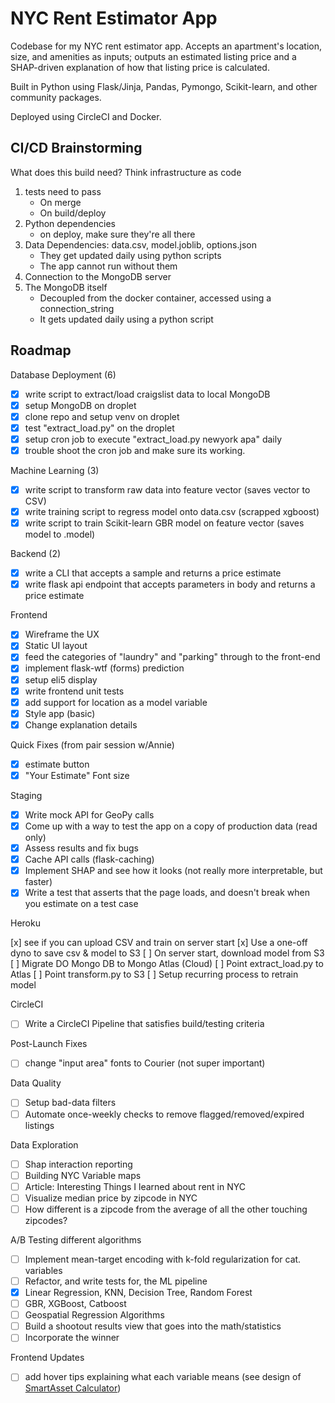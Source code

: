 # NYC Rent Estimator App

Codebase for my NYC rent estimator app. Accepts an apartment's location, size, and amenities as inputs; outputs an estimated listing price and a SHAP-driven explanation of how that listing price is calculated.

Built in Python using Flask/Jinja, Pandas, Pymongo, Scikit-learn, and other community packages.

Deployed using CircleCI and Docker.

## CI/CD Brainstorming

What does this build need? Think infrastructure as code

1. tests need to pass
   - On merge
   - On build/deploy
2. Python dependencies
   - on deploy, make sure they're all there
3. Data Dependencies: data.csv, model.joblib, options.json
   - They get updated daily using python scripts
   - The app cannot run without them
4. Connection to the MongoDB server
5. The MongoDB itself
   - Decoupled from the docker container, accessed using a connection_string
   - It gets updated daily using a python script

## Roadmap

Database Deployment (6)

- [x] write script to extract/load craigslist data to local MongoDB
- [x] setup MongoDB on droplet
- [x] clone repo and setup venv on droplet
- [x] test "extract_load.py" on the droplet
- [x] setup cron job to execute "extract_load.py newyork apa" daily
- [x] trouble shoot the cron job and make sure its working.

Machine Learning (3)

- [x] write script to transform raw data into feature vector (saves vector to CSV)
- [x] write training script to regress model onto data.csv (scrapped xgboost)
- [x] write script to train Scikit-learn GBR model on feature vector (saves model to .model)

Backend (2)

- [x] write a CLI that accepts a sample and returns a price estimate
- [x] write flask api endpoint that accepts parameters in body and returns a price estimate

Frontend

- [x] Wireframe the UX
- [x] Static UI layout
- [x] feed the categories of "laundry" and "parking" through to the front-end
- [x] implement flask-wtf (forms) prediction
- [x] setup eli5 display
- [x] write frontend unit tests
- [x] add support for location as a model variable
- [x] Style app (basic)
- [x] Change explanation details

Quick Fixes (from pair session w/Annie)

- [x] estimate button
- [x] "Your Estimate" Font size

Staging

- [x] Write mock API for GeoPy calls
- [x] Come up with a way to test the app on a copy of production data (read only)
- [x] Assess results and fix bugs
- [x] Cache API calls (flask-caching)
- [x] Implement SHAP and see how it looks (not really more interpretable, but faster)
- [x] Write a test that asserts that the page loads, and doesn't break when you estimate on a test case

Heroku

[x] see if you can upload CSV and train on server start
[x] Use a one-off dyno to save csv & model to S3
[ ] On server start, download model from S3
[ ] Migrate DO Mongo DB to Mongo Atlas (Cloud)
[ ] Point extract_load.py to Atlas
[ ] Point transform.py to S3
[ ] Setup recurring process to retrain model

CircleCI

- [ ] Write a CircleCI Pipeline that satisfies build/testing criteria

Post-Launch Fixes

- [ ] change "input area" fonts to Courier (not super important)

Data Quality

- [ ] Setup bad-data filters
- [ ] Automate once-weekly checks to remove flagged/removed/expired listings

Data Exploration

- [ ] Shap interaction reporting
- [ ] Building NYC Variable maps
- [ ] Article: Interesting Things I learned about rent in NYC
- [ ] Visualize median price by zipcode in NYC
- [ ] How different is a zipcode from the average of all the other touching zipcodes?

A/B Testing different algorithms

- [ ] Implement mean-target encoding with k-fold regularization for cat. variables
- [ ] Refactor, and write tests for, the ML pipeline
- [x] Linear Regression, KNN, Decision Tree, Random Forest
- [ ] GBR, XGBoost, Catboost
- [ ] Geospatial Regression Algorithms
- [ ] Build a shootout results view that goes into the math/statistics
- [ ] Incorporate the winner

Frontend Updates

- [ ] add hover tips explaining what each variable means (see design of [SmartAsset Calculator](https://smartasset.com/taxes/income-taxes))
